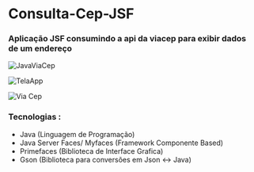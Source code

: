 # Consulta-Cep-JSF
### Aplicação JSF consumindo a api da viacep para exibir dados de um endereço
![JavaViaCep](https://github.com/AtilaPr10/Consulta-Cep-JSF/assets/7785440/91a46811-be79-4291-9e30-63583075d5ad)


![TelaApp](https://github.com/AtilaPr10/Consulta-Cep-JSF/assets/7785440/3bf4c130-0e38-448f-ba60-da4c9546d736)


![Via Cep](https://github.com/AtilaPr10/Consulta-Cep-JSF/assets/7785440/57736611-5616-47e2-a155-ffc0e43abd6b)


### Tecnologias :
  - Java (Linguagem de Programação)
  - Java Server Faces/ Myfaces (Framework Componente Based)
  - Primefaces (Biblioteca de Interface Grafica)
  - Gson (Biblioteca para conversões em Json <-> Java)
